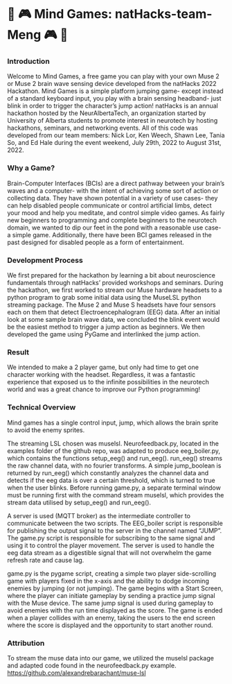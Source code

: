 # :brain: :video_game: Mind Games: natHacks-team-Meng :video_game: :brain:

### Introduction ###
Welcome to Mind Games, a free game you can play with your own Muse 2 or Muse 2 brain wave sensing device developed from the natHacks 2022 Hackathon. 
Mind Games is a simple platform jumping game- except instead of a standard keyboard input, you play with a brain sensing headband- just blink in order to trigger the character’s jump action!
natHacks is an annual hackathon hosted by the NeurAlbertaTech, an organization started by University of Alberta students to promote interest in neurotech by hosting hackathons, seminars, and networking events.
All of this code was developed from our team members: Nick Lor, Ken Weech, Shawn Lee, Tania So, and Ed Hale during the event weekend, July 29th, 2022 to August 31st, 2022.

### Why a Game? ###
Brain-Computer Interfaces (BCIs) are a direct pathway between your brain’s waves and a computer- with the intent of achieving some sort of action or collecting data.  They have shown potential in a variety of use cases- they can help disabled people communicate or control artificial limbs, detect your mood and help you meditate, and control simple video games. 
As fairly new beginners to programming and complete beginners to the neurotech domain, we wanted to dip our feet in the pond with a reasonable use case- a simple game. Additionally, there have been BCI games released in the past designed for disabled people as a form of entertainment.

### Development Process ###
We first prepared for the hackathon by learning a bit about neuroscience fundamentals through natHacks’ provided workshops and seminars. During the hackathon, we first worked to stream our Muse hardware headsets to a python program to grab some initial data using the MuseLSL python streaming package. The Muse 2 and Muse S headsets have four sensors each on them that detect Electroencephalogram (EEG) data. 
After an initial look at some sample brain wave data, we concluded the blink event would be the easiest method to trigger a jump action as beginners. We then developed the game using PyGame and interlinked the jump action.

### Result ###
We intended to make a 2 player game, but only had time to get one character working with the headset. Regardless, it was a fantastic experience that exposed us to the infinite possibilities in the neurotech world and was a great chance to improve our Python programming!

### Technical Overview ###
Mind games has a single control input, jump, which allows the brain sprite to avoid the enemy sprites.

The streaming LSL chosen was muselsl. Neurofeedback.py, located in the examples folder of the github repo, was adapted to produce eeg_boiler.py, which contains the functions setup_eeg() and run_eeg(). run_eeg() streams the raw channel data, with no fourier transforms. A simple jump_boolean is returned by run_eeg() which constantly analyzes the channel data and detects if the eeg data is over a certain threshold, which is turned to true when the user blinks. Before running game.py, a separate terminal window must be running first with the command stream muselsl, which provides the stream data utilised by setup_eeg() and run_eeg().

A server is used (MQTT broker) as the intermediate controller to communicate between the two scripts. The EEG_boiler script is responsible for publishing the output signal to the server in the channel named “JUMP”. The game.py script is responsible for subscribing to the same signal and using it to control the player movement. The server is used to handle the eeg data stream as a digestible signal that will not overwhelm the game refresh rate and cause lag.

game.py is the pygame script, creating a simple two player side-scrolling game with players fixed in the x-axis and the ability to dodge incoming enemies by jumping (or not jumping). The game begins with a Start Screen, where the player can initiate gameplay by sending a practice jump signal with the Muse device. The same jump signal is used during gameplay to avoid enemies with the run time displayed as the score. The game is ended when a player collides with an enemy, taking the users to the end screen where the score is displayed and the opportunity to start another round.

### Attribution ### 
To stream the muse data into our game, we utilized the muselsl package and adapted code found in the neurofeedback.py example. 
https://github.com/alexandrebarachant/muse-lsl

